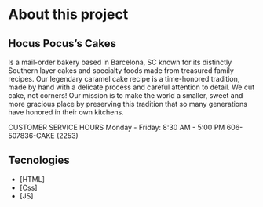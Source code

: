 # About this project  

## Hocus Pocus’s Cakes 
Is a mail-order bakery based in Barcelona, SC known for its distinctly Southern layer cakes and specialty foods made from treasured family recipes. Our legendary caramel cake recipe is a time-honored tradition, made by hand with a delicate process and careful attention to detail. We cut cake, not corners! Our mission is to make the world a smaller, sweet and more gracious place by preserving this tradition that so many generations have honored in their own kitchens.

CUSTOMER SERVICE HOURS
Monday - Friday: 8:30 AM - 5:00 PM
606-507836-CAKE (2253)

## Tecnologies
- [HTML]
- [Css]
- [JS]
